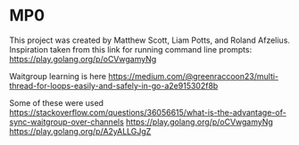 # MP0
This project was created by Matthew Scott, Liam Potts, and Roland Afzelius.
Inspiration taken from this link for running command line prompts: https://play.golang.org/p/oCVwgamyNg

Waitgroup learning is here https://medium.com/@greenraccoon23/multi-thread-for-loops-easily-and-safely-in-go-a2e915302f8b

Some of these were used
https://stackoverflow.com/questions/36056615/what-is-the-advantage-of-sync-waitgroup-over-channels
https://play.golang.org/p/oCVwgamyNg
https://play.golang.org/p/A2yALLGJgZ
